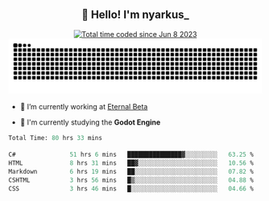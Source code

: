 <h2 align="center">👋 Hello! I'm nyarkus_</h2>
<p align="center">
  <a href="https://wakatime.com/@8f9aa332-6725-4e00-a5d9-b2317a4b74a6">
    <img src="https://wakatime.com/badge/user/8f9aa332-6725-4e00-a5d9-b2317a4b74a6.svg" alt="Total time coded since Jun 8 2023" />
  </a>
  <br>
  <img src = "https://github.com/nyarkus/nyarkus/blob/output/github-snake-dark.svg">
</p>

- 🔭 I’m currently working at [Eternal Beta](https://github.com/Kacianoki/Eternal-Beta)
<!--- 💬 Ask me about **nothing :<**-->
- 🌱 I'm currently studying the **Godot Engine**

<!--START_SECTION:waka-->

```fs
Total Time: 80 hrs 33 mins

C#               51 hrs 6 mins   ███████████████▓░░░░░░░░░   63.25 %
HTML             8 hrs 31 mins   ██▓░░░░░░░░░░░░░░░░░░░░░░   10.56 %
Markdown         6 hrs 19 mins   ██░░░░░░░░░░░░░░░░░░░░░░░   07.82 %
CSHTML           3 hrs 56 mins   █▒░░░░░░░░░░░░░░░░░░░░░░░   04.88 %
CSS              3 hrs 46 mins   █░░░░░░░░░░░░░░░░░░░░░░░░   04.66 %
```

<!--END_SECTION:waka-->
